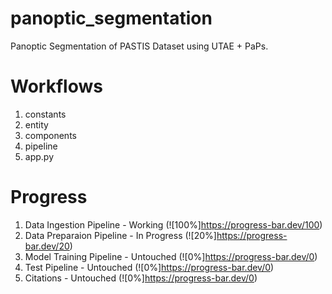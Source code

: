 # panoptic_segmentation
Panoptic Segmentation of PASTIS Dataset using UTAE + PaPs. 

# Workflows

1. constants
2. entity
3. components
4. pipeline
5. app.py


# Progress

1. Data Ingestion Pipeline - Working  (![100%]https://progress-bar.dev/100)
2. Data Preparaion Pipeline - In Progress (![20%]https://progress-bar.dev/20)
3. Model Training Pipeline - Untouched (![0%]https://progress-bar.dev/0)
4. Test Pipeline - Untouched (![0%]https://progress-bar.dev/0)
5. Citations - Untouched (![0%]https://progress-bar.dev/0)